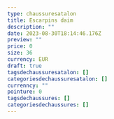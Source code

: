 ```yaml
---
type: chaussuresatalon
title: Escarpins daim
description: ""
date: 2023-08-30T18:14:46.176Z
preview: ""
price: 0
size: 36
currency: EUR
draft: true
tagsdechaussuresatalon: []
categoriesdechaussuresatalon: []
currenncy: ""
pointure: 0
tagsdechaussures: []
categoriesdechaussures: []
---
```


